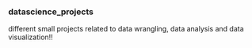 ### datascience_projects
different small projects related to data wrangling, data analysis and data visualization!!
